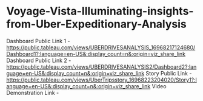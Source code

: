 # Voyage-Vista-Illuminating-insights-from-Uber-Expeditionary-Analysis
Dashboard Public Link 1 - https://public.tableau.com/views/UBERDRIVESANALYSIS_16968217124680/Dashboard1?:language=en-US&:display_count=n&:origin=viz_share_link
Dashboard Public Link 2 - https://public.tableau.com/views/UBERDRIVESANALYSIS2/Dashboard2?:language=en-US&:display_count=n&:origin=viz_share_link
Story Public Link - https://public.tableau.com/views/UberTripsstory_16968223204020/Story1?:language=en-US&:display_count=n&:origin=viz_share_link
Video Demonstration Link - 
